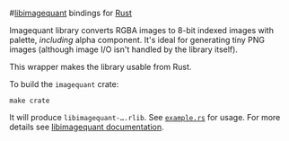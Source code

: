 #[libimagequant](http://pngquant.org/lib/) bindings for [Rust](http://www.rust-lang.org/)

Imagequant library converts RGBA images to 8-bit indexed images with palette, *including* alpha component. It's ideal for generating tiny PNG images (although image I/O isn't handled by the library itself).

This wrapper makes the library usable from Rust.

To build the `imagequant` crate:

    make crate

It will produce `libimagequant-….rlib`.
See [`example.rs`](https://github.com/pornel/libimagequant-rust/blob/master/example.rs) for usage.
For more details see [libimagequant documentation](http://pngquant.org/lib/).

